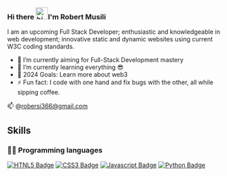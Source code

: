 

<!--
**Royaltea00/Royaltea00** is a ✨ _special_ ✨ repository because I'm awesome😎-->
### Hi there <img src="https://user-images.githubusercontent.com/1303154/88677602-1635ba80-d120-11ea-84d8-d263ba5fc3c0.gif" width="28px" height="28px" alt="hi" />I'm Robert Musili

I am an upcoming Full Stack Developer; enthusiastic and knowledgeable in web development; innovative static and dynamic websites using current W3C coding standards.

- 🔭 I’m currently aiming for Full-Stack Development mastery
- 🌱 I’m currently learning everything 😎
- 🥅 2024 Goals: Learn more about web3
- ⚡ Fun fact: I code with one hand and fix bugs with the other, all while sipping coffee.
  
:mailbox: @robersi366@gmail.com



## Skills

### 👨‍💻 Programming languages

[![HTNL5 Badge](https://img.shields.io/badge/HTML5-E34F26?style=for-the-badge&logo=html5&logoColor=white)](#) [![CSS3 Badge](https://img.shields.io/badge/CSS3-1572B6?style=for-the-badge&logo=css3&logoColor=white)](#) [![Javascript Badge](https://img.shields.io/badge/JavaScript-323330?style=for-the-badge&logo=javascript&logoColor=F7DF1E)](#) [![Python Badge](https://img.shields.io/badge/Python-FFD43B?style=for-the-badge&logo=python&logoColor=blue)](#)

